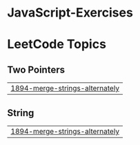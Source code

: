 # JavaScript-Exercises

<!---LeetCode Topics Start-->
# LeetCode Topics
## Two Pointers
|  |
| ------- |
| [1894-merge-strings-alternately](https://github.com/agwadan/JavaScript-Exercises/tree/master/1894-merge-strings-alternately) |
## String
|  |
| ------- |
| [1894-merge-strings-alternately](https://github.com/agwadan/JavaScript-Exercises/tree/master/1894-merge-strings-alternately) |
<!---LeetCode Topics End-->